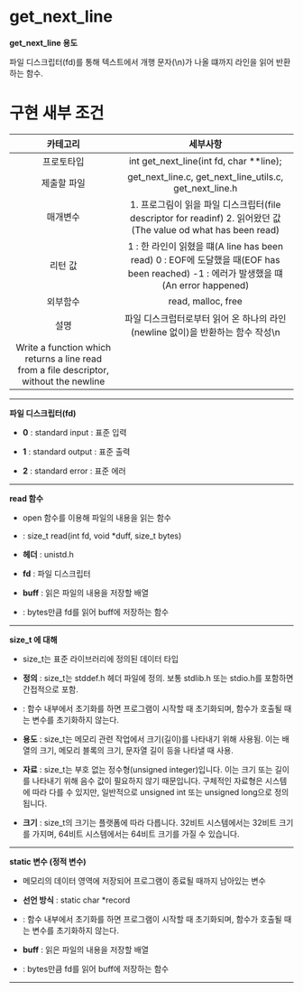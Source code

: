 # get_next_line

**get_next_line 용도**

파일 디스크립터(fd)를 통해 텍스트에서 개행 문자(\n)가 나올 떄까지 라인을 읽어 반환하는 함수.

# 구현 새부 조건

|                      카테고리                        |                                             세부사항                                          |
| :---------------------------------------------------------: | :-----------------------------------------------------------------------------------: |
|   프로토타입     |       int get_next_line(int fd, char **line);                |
|  제출할 파일   |        get_next_line.c, get_next_line_utils.c, get_next_line.h              |
|  매개변수   |       1. 프로그림이 읽을 파일 디스크립터(file descriptor for readinf) 2. 읽어왔던 값(The value od what has been read)          |
|  리턴 값   |                1 : 한 라인이 읽혔을 떄(A line has been read) 0 : EOF에 도달했을 때(EOF has been reached)  -1 : 에러가 발생했을 떄(An error happened)                 |
|  외부함수   |                   read, malloc, free               |
|     설명         |              파일 디스크럽터로부터 읽어 온 하나의 라인(newline 없이)을 반환하는 함수 작성\n
Write a function which returns a line read from a file descriptor, without the newline                |

-------------------

**파일 디스크립터(fd)**

- **0** : standard input : 표준 입력

  
- **1** : standard output : 표준 출력


- **2** : standard error : 표준 에러

  
-------------------

**read 함수**

- open 함수를 이용해 파일의 내용을 읽는 함수

-  : size_t read(int fd, void *duff, size_t bytes)

- **헤더** : unistd.h


- **fd** : 파일 디스크립터


- **buff** : 읽은 파일의 내용을 저장할 배열

- : bytes만큼 fd를 읽어 buff에 저장하는 함수

-------------------


**size_t 에 대해**

- size_t는 표준 라이브러리에 정의된 데이터 타입


- **정의** : size_t는 stddef.h 헤더 파일에 정의. 보통 stdlib.h 또는 stdio.h를 포함하면 간접적으로 포함.

- : 함수 내부에서 초기화를 하면 프로그램이 시작할 때 초기화되며, 함수가 호출될 때는 변수를 초기화하지 않는다. 


- **용도** : size_t는 메모리 관련 작업에서 크기(길이)를 나타내기 위해 사용됨. 이는 배열의 크기, 메모리 블록의 크기, 문자열 길이 등을 나타낼 때 사용.


- **자료** : size_t는 부호 없는 정수형(unsigned integer)입니다. 이는 크기 또는 길이를 나타내기 위해 음수 값이 필요하지 않기 때문입니다. 구체적인 자료형은 시스템에 따라 다를 수 있지만, 일반적으로 unsigned int 또는 unsigned long으로 정의됩니다.


- **크기** : size_t의 크기는 플랫폼에 따라 다릅니다. 32비트 시스템에서는 32비트 크기를 가지며, 64비트 시스템에서는 64비트 크기를 가질 수 있습니다.


-------------------

**static 변수 (정적 변수)**

- 메모리의 데이터 영역에 저장되어 프로그램이 종료될 때까지 남아있는 변수


- **선언 방식** : static char *record

- : 함수 내부에서 초기화를 하면 프로그램이 시작할 때 초기화되며, 함수가 호출될 때는 변수를 초기화하지 않는다. 


- **buff** : 읽은 파일의 내용을 저장할 배열

- : bytes만큼 fd를 읽어 buff에 저장하는 함수


-------------------

